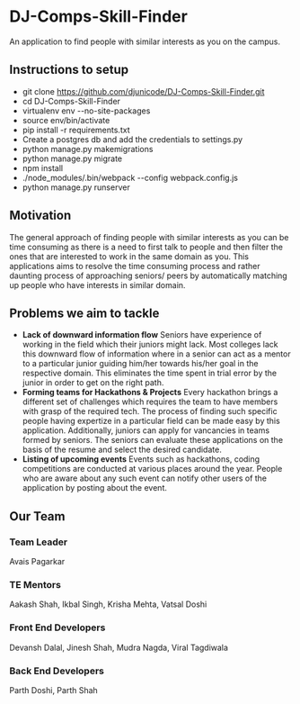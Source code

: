 # DJ-Comps-Skill-Finder
An application to find people with similar interests as you on the campus.

## Instructions to setup
- git clone https://github.com/djunicode/DJ-Comps-Skill-Finder.git
- cd DJ-Comps-Skill-Finder
- virtualenv env --no-site-packages
- source env/bin/activate
- pip install -r requirements.txt
- Create a postgres db and add the credentials to settings.py
- python manage.py makemigrations
- python manage.py migrate
- npm install
- ./node_modules/.bin/webpack --config webpack.config.js
- python manage.py runserver

## Motivation
The general approach of finding people with similar interests as you can be time consuming as there is a need to first talk to people and then filter the ones that are interested to work in the same domain as you. This applications aims to resolve the time consuming process and rather daunting process of approaching seniors/ peers by automatically matching up people who have interests in similar domain.

## Problems we aim to tackle
- **Lack of downward information flow**
    Seniors have experience of working in the field which their juniors might lack. Most colleges lack this downward flow of information where in a senior can act as a mentor to a particular junior guiding him/her towards his/her goal in the respective domain. This eliminates the time spent in trial error by the junior in order to get on the right path.
- **Forming teams for Hackathons & Projects**
    Every hackathon brings a different set of challenges which requires the team to have members with grasp of the required tech. The process of finding such specific people having expertize in a particular field can be made easy by this application. Additionally, juniors can apply for vancancies in teams formed by seniors. The seniors can evaluate these applications on the basis of the resume and select the desired candidate.
- **Listing of upcoming events**
    Events such as hackathons, coding competitions are conducted at various places around the year. People who are aware about any such event can notify other users of the application by posting about the event.

## Our Team

### Team Leader
Avais Pagarkar

### TE Mentors
Aakash Shah, Ikbal Singh, Krisha Mehta, Vatsal Doshi

### Front End Developers
Devansh Dalal, Jinesh Shah, Mudra Nagda, Viral Tagdiwala

### Back End Developers
Parth Doshi, Parth Shah
